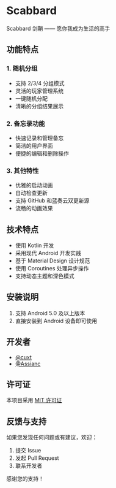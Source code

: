 # Scabbard

Scabbard 剑鞘 —— 愿你我成为生活的高手

## 功能特点

### 1. 随机分组
- 支持 2/3/4 分组模式
- 灵活的玩家管理系统
- 一键随机分配
- 清晰的分组结果展示

### 2. 备忘录功能
- 快速记录和管理备忘
- 简洁的用户界面
- 便捷的编辑和删除操作

### 3. 其他特性
- 优雅的启动动画
- 自动检查更新
- 支持 GitHub 和蓝奏云双更新源
- 流畅的动画效果

## 技术特点

- 使用 Kotlin 开发
- 采用现代 Android 开发实践
- 基于 Material Design 设计规范
- 使用 Coroutines 处理异步操作
- 支持动态主题和深色模式

## 安装说明

1. 支持 Android 5.0 及以上版本
2. 直接安装到 Android 设备即可使用

## 开发者

- [@cuxt](https://github.com/cuxt)
- [@Assianc](https://github.com/Assianc)

## 许可证

本项目采用 [MIT 许可证](LICENSE)

## 反馈与支持

如果您发现任何问题或有建议，欢迎：
1. 提交 Issue
2. 发起 Pull Request
3. 联系开发者

感谢您的支持！